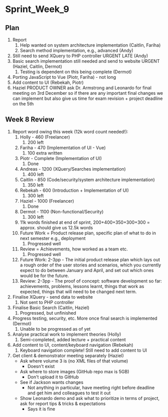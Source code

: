# Sprint_Week_9

## Plan

1. Report
    1. Help wanted on system architecture implementation (Caitlin, Fariha)
    2. Search method implementation, e.g., advanced (Andy)
2. Still need to send XQuery to PHP controller URGENT LATE (Andy)
3. Basic search implementation still needed and send to website URGENT (Haziel, Caitlin, Dermot)
    1. Testing is dependent on this being complete (Dermot)
4. Porting JavaScript to Vue (Piotr, Fariha) - not long
5. Add content to UI (Rebekah, Piotr)
6. Haziel PRODUCT OWNER ask Dr. Armstrong and Leonardo for final meeting on 3rd December so if there are any important final changes we can implement but also give us time for exam revision + project deadline on the 5th

## Week 8 Review

1. Report word owing this week (12k word count needed!):
    1. Holly - 460 (Freelancer)
        1. 200 left 
    2. Fariha - 470 (Implementation of UI - Vue) 
        1. 100 extra written
    3. Piotr - Complete (Implementation of UI)
        1. Done
    4. Andreas - 1200 (XQuery/Searches implementation)
        1. 400 left
    5. Caitlin - 850 (Code/security/system architecture implementation)
        1. 350 left
    6. Rebekah - 600 (Introduction + Implementation of UI)
        1. 300 left
    7. Haziel - 1000 (Freelancer)
        1. Done
    8. Dermot - 1100 (Non-functional/Security)
        1. 300 left
    9. 11k words finished at end of sprint, 200+400+350+300+300 = approx. should give us 12.5k words 
    10. Future Work = Product release plan, specific plan of what to do in next semester e.g., deployment
        1. Progressed well
    11. Review = Achievements, how worked as a team etc.
        1. Progressed well
    12. Future Work: 2-3pp - The initial product release plan which lays out a rough order of the user stories and scenarios, which you currently expect to do between January and April, and set out which ones would be for the future. 
    13. Review: 2-3pp - The proof of concept: software development so far: achievements, problems, lessons learnt, things that work as expected, things that will need to be changed next term.
2. Finalise XQuery - send data to website
    1. Not sent to PHP controller
3. Finalise Basic Search (Caitlin, Haziel)
    1. Progressed, but unfinished
4. Progress testing, security, etc. More once final search is implemented (Dermot)
    1. Unable to be progressed as of yet
5. Analyse practical work to implement theories (Holly)
    1. Semi-completed, added lecture + practical content
6. Add content to UI, content/keyboard navigation (Rebekah)
    1. Keyboard navigation complete! Still need to add content to UI
7. Get client & demonstrator meeting separately (Haziel)
    - Ask where volume 3 is (no XML files of that volume)
        - Doesn't exist
    - Ask where to store images (GitHub repo max is 5GB)
        - Don't upload it to GitHub
    - See if Jackson wants changes
        - Not anything in particular, have meeting right before deadline and get him and colleagues to test it out
    - Show Leonardo demo and ask what to prioritize in terms of project, ask for report tips & tricks & expectations
        - Says it is fine